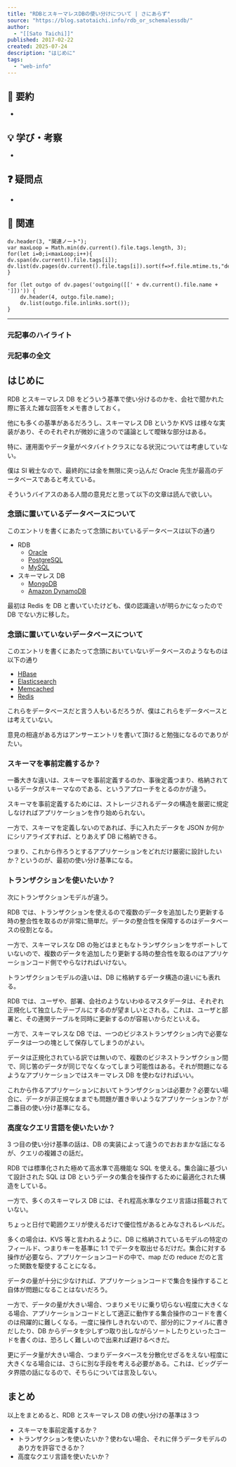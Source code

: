 ```yaml
---
title: "RDBとスキーマレスDBの使い分けについて | さにあらず"
source: "https://blog.satotaichi.info/rdb_or_schemalessdb/"
author:
  - "[[Sato Taichi]]"
published: 2017-02-22
created: 2025-07-24
description: "はじめに"
tags:
  - "web-info"
---
```

## 🚀 要約
- 

## 💡 学び・考察
- 

## ❓ 疑問点
- 

## 🔗 関連
```dataviewjs
dv.header(3, "関連ノート");
var maxLoop = Math.min(dv.current().file.tags.length, 3);
for(let i=0;i<maxLoop;i++){
dv.span(dv.current().file.tags[i]);
dv.list(dv.pages(dv.current().file.tags[i]).sort(f=>f.file.mtime.ts,"desc").limit(15).file.link);
}

for (let outgo of dv.pages('outgoing([[' + dv.current().file.name + ']])')) {
    dv.header(4, outgo.file.name);
    dv.list(outgo.file.inlinks.sort());
}
```

---

### 元記事のハイライト
> 

### 元記事の全文
## はじめに

RDB とスキーマレス DB をどういう基準で使い分けるのかを、会社で聞かれた際に答えた雑な回答をメモ書きしておく。

他にも多くの基準があるだろうし、スキーマレス DB というか KVS は様々な実装があり、そのそれぞれが微妙に違うので議論として曖昧な部分はある。

特に、運用面やデータ量がペタバイトクラスになる状況については考慮していない。

僕は SI 戦士なので、最終的には金を無限に突っ込んだ Oracle 先生が最高のデータベースであると考えている。

そういうバイアスのある人間の意見だと思って以下の文章は読んで欲しい。

### 念頭に置いているデータベースについて

このエントリを書くにあたって念頭においているデータベースは以下の通り

- RDB
	- [Oracle](http://www.oracle.com/jp/database/overview/index.html)
	- [PostgreSQL](https://www.postgresql.org/)
	- [MySQL](https://www.mysql.com/)
- スキーマレス DB
	- [MongoDB](https://www.mongodb.com/)
	- [Amazon DynamoDB](https://aws.amazon.com/jp/dynamodb/)

最初は Redis を DB と書いていたけども、僕の認識違いが明らかになったので DB でない方に移した。

### 念頭に置いていないデータベースについて

このエントリを書くにあたって念頭においていないデータベースのようなものは以下の通り

- [HBase](https://hbase.apache.org/)
- [Elasticsearch](https://www.elastic.co/products/elasticsearch)
- [Memcached](https://memcached.org/)
- [Redis](https://redis.io/)

これらをデータベースだと言う人もいるだろうが、僕はこれらをデータベースとは考えていない。

意見の相違がある方はアンサーエントリを書いて頂けると勉強になるのでありがたい。

### スキーマを事前定義するか？

一番大きな違いは、スキーマを事前定義するのか、事後定義つまり、格納されているデータがスキーマなのである、というアプローチをとるのかが違う。

スキーマを事前定義するためには、ストレージされるデータの構造を厳密に規定しなければアプリケーションを作り始められない。

一方で、スキーマを定義しないのであれば、手に入れたデータを JSON か何かにシリアライズすれば、とりあえず DB に格納できる。

つまり、これから作ろうとするアプリケーションをどれだけ厳密に設計したいか？というのが、最初の使い分け基準になる。

### トランザクションを使いたいか？

次にトランザクションモデルが違う。

RDB では、トランザクションを使えるので複数のデータを追加したり更新する時の整合性を取るのが非常に簡単だ。データの整合性を保障するのはデータベースの役割となる。

一方で、スキーマレスな DB の殆どはまともなトランザクションをサポートしていないので、複数のデータを追加したり更新する時の整合性を取るのはアプリケーションコード側でやらなければいけない。

トランザクションモデルの違いは、DB に格納するデータ構造の違いにも表れる。

RDB では、ユーザや、部署、会社のようないわゆるマスタデータは、それぞれ正規化して独立したテーブルにするのが望ましいとされる。これは、ユーザと部署と、その連関テーブルを同時に更新するのが容易いからだといえる。

一方で、スキーマレスな DB では、一つのビジネストランザクション内で必要なデータは一つの塊として保存してしまうのがよい。

データは正規化されている訳では無いので、複数のビジネストランザクション間で、同じ筈のデータが同じでなくなってしまう可能性はある。それが問題になるようなアプリケーションではスキーマレス DB を使わなければいい。

これから作るアプリケーションにおいてトランザクションは必要か？必要ない場合に、データが非正規なままでも問題が置き辛いようなアプリケーションか？が二番目の使い分け基準になる。

### 高度なクエリ言語を使いたいか？

3 つ目の使い分け基準の話は、DB の実装によって違うのでおおまかな話になるが、クエリの複雑さの話だ。

RDB では標準化された極めて高水準で高機能な SQL を使える。集合論に基づいて設計された SQL は DB というデータの集合を操作するために最適化された構造をしている。

一方で、多くのスキーマレス DB には、それ程高水準なクエリ言語は搭載されていない。

ちょっと日付で範囲クエリが使えるだけで優位性があるとみなされるレベルだ。

多くの場合は、KVS 等と言われるように、DB に格納されているモデルの特定のフィールド、つまりキーを基準に 1:1 でデータを取出せるだけだ。集合に対する操作が必要なら、アプリケーションコードの中で、map だの reduce だのと言った関数を駆使することになる。

データの量が十分に少なければ、アプリケーションコードで集合を操作すること自体が問題になることはないだろう。

一方で、データの量が大きい場合、つまりメモリに乗り切らない程度に大きくなる場合、アプリケーションコードとして適正に動作する集合操作のコードを書くのは飛躍的に難しくなる。一度に操作しきれないので、部分的にファイルに書きだしたり、DB からデータを少しずつ取り出しながらソートしたりといったコードを書くのは、恐ろしく難しいので出来れば避けるべきだ。

更にデータ量が大きい場合、つまりデータベースを分散化せざるをえない程度に大きくなる場合には、さらに別な手段を考える必要がある。これは、ビッグデータ界隈の話になるので、そちらについては言及しない。

## まとめ

以上をまとめると、RDB とスキーマレス DB の使い分けの基準は３つ

- スキーマを事前定義するか？
- トランザクションを使いたいか？使わない場合、それに伴うデータモデルのあり方を許容できるか？
- 高度なクエリ言語を使いたいか？